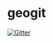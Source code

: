 # geogit

[![Gitter](https://badges.gitter.im/geolocation_git/Lobby.svg)](https://gitter.im/geolocation_git/Lobby?utm_source=badge&utm_medium=badge&utm_campaign=pr-badge&utm_content=badge)
